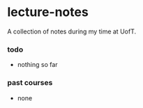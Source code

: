 # lecture-notes
A collection of notes during my time at UofT.
### todo
- nothing so far
### past courses
- none
